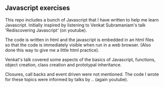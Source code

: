 Javascript exercises
--

This repo includes a bunch of Javascript that I have written to help me learn Javascript. Initially inspired by listening to Venkat Subramaniam's talk 'Rediscovering Javascript' (on youtube).

The code is written in html and the javascript is embedded in an html files so that the code is immediately visible when run in a web browser. (Also done this way to give me a little html practice).

Venkat's talk covered some aspects of the basics of Javascript, functions, object creation, class creation and prototypal inheritance.

Closures, call backs and event driven were not mentioned. The code I wrote for these topics were informed by talks by .. (again youtube).
